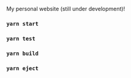 My personal website (still under development)!
### `yarn start`

### `yarn test`

### `yarn build`

### `yarn eject`
